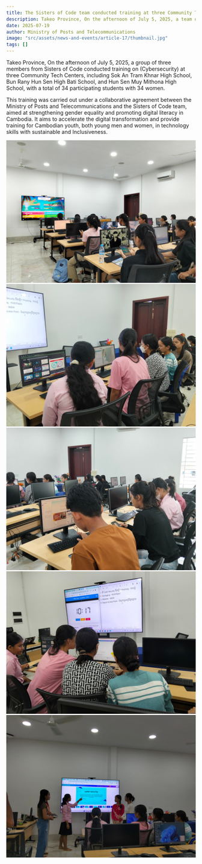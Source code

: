 ```yaml
---
title: The Sisters of Code team conducted training at three Community Tech Center.  
description: Takeo Province, On the afternoon of July 5, 2025, a team of three members from Sisters of Code conducted training on computer literacy at three Community Tech Centers, including Sok An Tram Khnar High School, Bun Rany Hun Sen Bati High School , and Hun Sen Muy Mithona High School, with a total of 34 participating students with 34 women.
date: 2025-07-19
author: Ministry of Posts and Telecommunications
image: "src/assets/news-and-events/article-17/thumbnail.jpg"
tags: []
---
```

Takeo Province, On the afternoon of July 5, 2025, a group of three members from Sisters of Code conducted training on (Cybersecurity) at three Community Tech Centers, including Sok An Tram Khnar High School, Bun Rany Hun Sen High Bati School, and Hun Sen Muy Mithona High School, with a total of 34 participating students with 34 women.

This training was carried out under a collaborative agreement between the Ministry of Posts and Telecommunications and the Sisters of Code team, aimed at strengthening gender equality and promoting digital literacy in Cambodia. It aims to accelerate the digital transformation and provide training for Cambodian youth, both young men and women, in technology skills with sustainable and Inclusiveness.

![photo 3](src/assets/news-and-events/article-17/photo-1.jpg)
![photo 4](src/assets/news-and-events/article-17/photo-2.jpg)
![photo 3](src/assets/news-and-events/article-17/photo-3.jpg)
![photo 3](src/assets/news-and-events/article-17/photo-4.jpg)
![photo 4](src/assets/news-and-events/article-17/photo-5.jpg)


